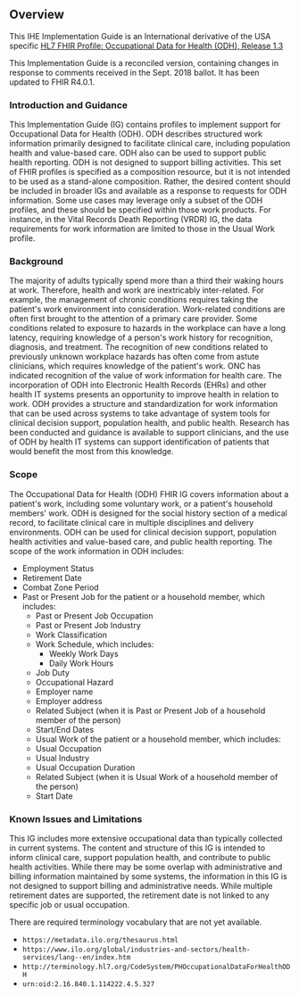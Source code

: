 ## Overview

This IHE Implementation Guide is an International derivative of the USA specific [HL7 FHIR Profile: Occupational Data for Health (ODH), Release 1.3](https://hl7.org/fhir/us/odh/)

This Implementation Guide is a reconciled version, containing changes in response to comments received in the Sept. 2018 ballot. It has been updated to FHIR R4.0.1.

### Introduction and Guidance

This Implementation Guide (IG) contains profiles to implement support for Occupational Data for Health (ODH). ODH describes structured work information primarily designed to facilitate clinical care, including population health and value-based care. ODH also can be used to support public health reporting. ODH is not designed to support billing activities. This set of FHIR profiles is specified as a composition resource, but it is not intended to be used as a stand-alone composition. Rather, the desired content should be included in broader IGs and available as a response to requests for ODH information. Some use cases may leverage only a subset of the ODH profiles, and these should be specified within those work products. For instance, in the Vital Records Death Reporting (VRDR) IG, the data requirements for work information are limited to those in the Usual Work profile.

### Background

The majority of adults typically spend more than a third their waking hours at work. Therefore, health and work are inextricably inter-related. For example, the management of chronic conditions requires taking the patient's work environment into consideration. Work-related conditions are often first brought to the attention of a primary care provider. Some conditions related to exposure to hazards in the workplace can have a long latency, requiring knowledge of a person's work history for recognition, diagnosis, and treatment. The recognition of new conditions related to previously unknown workplace hazards has often come from astute clinicians, which requires knowledge of the patient's work. ONC has indicated recognition of the value of work information for health care. The incorporation of ODH into Electronic Health Records (EHRs) and other health IT systems presents an opportunity to improve health in relation to work. ODH provides a structure and standardization for work information that can be used across systems to take advantage of system tools for clinical decision support, population health, and public health. Research has been conducted and guidance is available to support clinicians, and the use of ODH by health IT systems can support identification of patients that would benefit the most from this knowledge.

### Scope

The Occupational Data for Health (ODH) FHIR IG covers information about a patient's work, including some voluntary work, or a patient's household members' work. ODH is designed for the social history section of a medical record, to facilitate clinical care in multiple disciplines and delivery environments. ODH can be used for clinical decision support, population health activities and value-based care, and public health reporting. The scope of the work information in ODH includes:

- Employment Status  
- Retirement Date
- Combat Zone Period
- Past or Present Job for the patient or a household member, which includes:
  - Past or Present Job Occupation
  - Past or Present Job Industry
  - Work Classification
  - Work Schedule, which includes:
    - Weekly Work Days
    - Daily Work Hours
  - Job Duty
  - Occupational Hazard
  - Employer name
  - Employer address
  - Related Subject (when it is Past or Present Job of a household member of the person)
  - Start/End Dates
  - Usual Work of the patient or a household member, which includes:
  - Usual Occupation
  - Usual Industry
  - Usual Occupation Duration
  - Related Subject (when it is Usual Work of a household member of the person)
  - Start Date

### Known Issues and Limitations

This IG includes more extensive occupational data than typically collected in current systems. The content and structure of this IG is intended to inform clinical care, support population health, and contribute to public health activities. While there may be some overlap with administrative and billing information maintained by some systems, the information in this IG is not designed to support billing and administrative needs. While multiple retirement dates are supported, the retirement date is not linked to any specific job or usual occupation.

There are required terminology vocabulary that are not yet available.

- `https://metadata.ilo.org/thesaurus.html`
- `https://www.ilo.org/global/industries-and-sectors/health-services/lang--en/index.htm`
- `http://terminology.hl7.org/CodeSystem/PHOccupationalDataForHealthODH`
- `urn:oid:2.16.840.1.114222.4.5.327`
